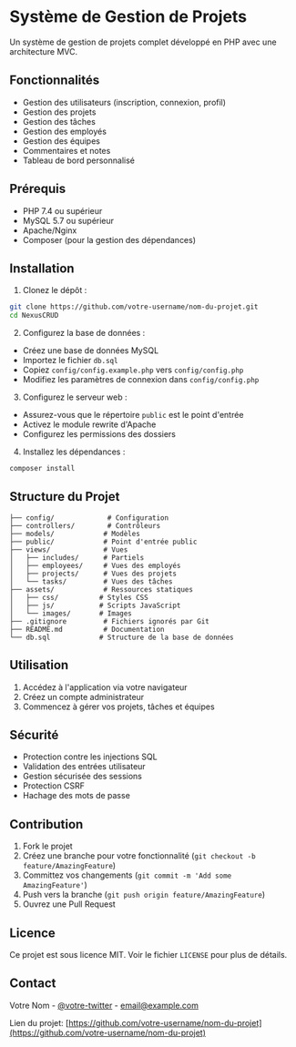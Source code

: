 # Système de Gestion de Projets

Un système de gestion de projets complet développé en PHP avec une architecture MVC.

## Fonctionnalités

- Gestion des utilisateurs (inscription, connexion, profil)
- Gestion des projets
- Gestion des tâches
- Gestion des employés
- Gestion des équipes
- Commentaires et notes
- Tableau de bord personnalisé

## Prérequis

- PHP 7.4 ou supérieur
- MySQL 5.7 ou supérieur
- Apache/Nginx
- Composer (pour la gestion des dépendances)

## Installation

1. Clonez le dépôt :
```bash
git clone https://github.com/votre-username/nom-du-projet.git
cd NexusCRUD 
```

2. Configurez la base de données :
- Créez une base de données MySQL
- Importez le fichier `db.sql`
- Copiez `config/config.example.php` vers `config/config.php`
- Modifiez les paramètres de connexion dans `config/config.php`

3. Configurez le serveur web :
- Assurez-vous que le répertoire `public` est le point d'entrée
- Activez le module rewrite d'Apache
- Configurez les permissions des dossiers

4. Installez les dépendances :
```bash
composer install
```

## Structure du Projet

```
├── config/             # Configuration
├── controllers/        # Contrôleurs
├── models/            # Modèles
├── public/            # Point d'entrée public
├── views/             # Vues
│   ├── includes/      # Partiels
│   ├── employees/     # Vues des employés
│   ├── projects/      # Vues des projets
│   └── tasks/         # Vues des tâches
├── assets/            # Ressources statiques
│   ├── css/          # Styles CSS
│   ├── js/           # Scripts JavaScript
│   └── images/       # Images
├── .gitignore         # Fichiers ignorés par Git
├── README.md          # Documentation
└── db.sql            # Structure de la base de données
```

## Utilisation

1. Accédez à l'application via votre navigateur
2. Créez un compte administrateur
3. Commencez à gérer vos projets, tâches et équipes

## Sécurité

- Protection contre les injections SQL
- Validation des entrées utilisateur
- Gestion sécurisée des sessions
- Protection CSRF
- Hachage des mots de passe

## Contribution

1. Fork le projet
2. Créez une branche pour votre fonctionnalité (`git checkout -b feature/AmazingFeature`)
3. Committez vos changements (`git commit -m 'Add some AmazingFeature'`)
4. Push vers la branche (`git push origin feature/AmazingFeature`)
5. Ouvrez une Pull Request

## Licence

Ce projet est sous licence MIT. Voir le fichier `LICENSE` pour plus de détails.

## Contact

Votre Nom - [@votre-twitter](https://twitter.com/votre-twitter) - email@example.com

Lien du projet: [https://github.com/votre-username/nom-du-projet](https://github.com/votre-username/nom-du-projet) 